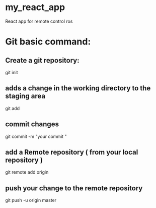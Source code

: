 # my_react_app
React app for remote control ros

# Git basic command:

## Create a git repository:
git init

## adds a change in the working directory to the staging area
git add

## commit changes
git commit -m "your commit "

## add a Remote repository ( from your local repository )
git remote add origin <your repository url>

## push your change to the remote repository
git push -u origin master
